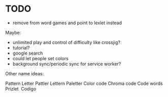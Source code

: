 # TODO

- remove from word games and point to lexlet instead

Maybe:

- unlimited play and control of difficulty like crossjig?
- tutorial?
- google search
- could let people set colors
- background sync/periodic sync for service worker?

Other name ideas:

Pattern
Letter
Pattler
Lettern
Paletter
Color code
Chroma code
Code words
Prizlet 
Codigo
